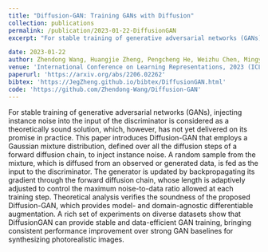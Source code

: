 ```yaml
---
title: "Diffusion-GAN: Training GANs with Diffusion"
collection: publications
permalink: /publication/2023-01-22-DiffusionGAN
excerpt: "For stable training of generative adversarial networks (GANs), injecting instance noise into the input of the discriminator is considered as a theoretically sound solution, which, however, has not yet delivered on its promise in practice. This paper introduces Diffusion-GAN that employs a Gaussian mixture distribution, defined over all the diffusion steps of a forward diffusion chain, to inject instance noise. A random sample from the mixture, which is diffused from an observed or generated data, is fed as the input to the discriminator. The generator is updated by backpropagating its gradient through the forward diffusion chain, whose length is adaptively adjusted to control the maximum noise-to-data ratio allowed at each training step. Theoretical analysis verifies the soundness of the proposed Diffusion-GAN, which provides model- and domain-agnostic differentiable augmentation. A rich set of experiments on diverse datasets show that DiffusionGAN can provide stable and data-efficient GAN training, bringing consistent performance improvement over strong GAN baselines for synthesizing photorealistic images."

date: 2023-01-22
author: Zhendong Wang, Huangjie Zheng, Pengcheng He, Weizhu Chen, Mingyuan Zhou
venue: 'International Conference on Learning Representations, 2023 (ICLR 2023)'
paperurl: 'https://arxiv.org/abs/2206.02262'
bibtex: 'https://JegZheng.github.io/bibtex/DiffusionGAN.html'
code: 'https://github.com/Zhendong-Wang/Diffusion-GAN'
---
```

For stable training of generative adversarial networks (GANs), injecting instance noise into the input of the discriminator is considered as a theoretically sound solution, which, however, has not yet delivered on its promise in practice. This paper introduces Diffusion-GAN that employs a Gaussian mixture distribution, defined over all the diffusion steps of a forward diffusion chain, to inject instance noise. A random sample from the mixture, which is diffused from an observed or generated data, is fed as the input to the discriminator. The generator is updated by backpropagating its gradient through the forward diffusion chain, whose length is adaptively adjusted to control the maximum noise-to-data ratio allowed at each training step. Theoretical analysis verifies the soundness of the proposed Diffusion-GAN, which provides model- and domain-agnostic differentiable augmentation. A rich set of experiments on diverse datasets show that DiffusionGAN can provide stable and data-efficient GAN training, bringing consistent performance improvement over strong GAN baselines for synthesizing photorealistic images.